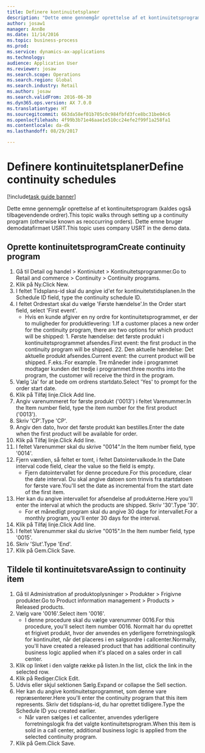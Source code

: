 ```yaml
--- 
title: Definere kontinuitetsplaner
description: "Dette emne gennemgår oprettelse af et kontinuitetsprogram (kaldes også tilbagevendende ordrer)."
author: josaw1
manager: AnnBe
ms.date: 11/14/2016
ms.topic: business-process
ms.prod: 
ms.service: dynamics-ax-applications
ms.technology: 
audience: Application User
ms.reviewer: josaw
ms.search.scope: Operations
ms.search.region: Global
ms.search.industry: Retail
ms.author: josaw
ms.search.validFrom: 2016-06-30
ms.dyn365.ops.version: AX 7.0.0
ms.translationtype: HT
ms.sourcegitcommit: 663da58ef01b705c0c984fbfd3fce8bc31be04c6
ms.openlocfilehash: 4f99b3b71e46aae1e510cc24efe2f99f1a258fa1
ms.contentlocale: da-dk
ms.lasthandoff: 08/29/2017

---
```

# <a name="define-continuity-schedules"></a><span data-ttu-id="23b3e-103">Definere kontinuitetsplaner</span><span class="sxs-lookup"><span data-stu-id="23b3e-103">Define continuity schedules</span></span>

[!include[task guide banner](../includes/task-guide-banner.md)]

<span data-ttu-id="23b3e-104">Dette emne gennemgår oprettelse af et kontinuitetsprogram (kaldes også tilbagevendende ordrer).</span><span class="sxs-lookup"><span data-stu-id="23b3e-104">This topic walks through setting up a continuity program (otherwise known as reoccurring orders).</span></span> <span data-ttu-id="23b3e-105">Dette emne bruger demodatafirmaet USRT.</span><span class="sxs-lookup"><span data-stu-id="23b3e-105">This topic uses company USRT in the demo data.</span></span>


## <a name="create-continuity-program"></a><span data-ttu-id="23b3e-106">Oprette kontinuitetsprogram</span><span class="sxs-lookup"><span data-stu-id="23b3e-106">Create continuity program</span></span>
1. <span data-ttu-id="23b3e-107">Gå til Detail og handel > Kontiniutet > Kontinuitetsprogrammer.</span><span class="sxs-lookup"><span data-stu-id="23b3e-107">Go to Retail and commerce > Continuity > Continuity programs.</span></span>
2. <span data-ttu-id="23b3e-108">Klik på Ny.</span><span class="sxs-lookup"><span data-stu-id="23b3e-108">Click New.</span></span>
3. <span data-ttu-id="23b3e-109">I feltet Tidsplans-id skal du angive id'et for kontinuitetstidsplanen.</span><span class="sxs-lookup"><span data-stu-id="23b3e-109">In the Schedule ID field, type the continuity schedule ID.</span></span>
4. <span data-ttu-id="23b3e-110">I feltet Ordrestart skal du vælge 'Første hændelse'.</span><span class="sxs-lookup"><span data-stu-id="23b3e-110">In the Order start field, select 'First event'.</span></span>
    * <span data-ttu-id="23b3e-111">Hvis en kunde afgiver en ny ordre for kontinuitetsprogrammet, er der to muligheder for produktlevering: 1.</span><span class="sxs-lookup"><span data-stu-id="23b3e-111">If a customer places a new order for the continuity program, there are two options for which product will be shipped:  1.</span></span> <span data-ttu-id="23b3e-112">Første hændelse: det første produkt i kontinuitetsprogrammet afsendes.</span><span class="sxs-lookup"><span data-stu-id="23b3e-112">First event: the first product in the continuity program will be shipped.</span></span>  <span data-ttu-id="23b3e-113">2</span><span class="sxs-lookup"><span data-stu-id="23b3e-113">2.</span></span> <span data-ttu-id="23b3e-114">Den aktuelle hændelse: Det aktuelle produkt afsendes.</span><span class="sxs-lookup"><span data-stu-id="23b3e-114">Current event: the current product will be shipped.</span></span> <span data-ttu-id="23b3e-115">F.eks.:</span><span class="sxs-lookup"><span data-stu-id="23b3e-115">For example.</span></span> <span data-ttu-id="23b3e-116">Tre måneder inde i programmet modtager kunden det tredje i programmet.</span><span class="sxs-lookup"><span data-stu-id="23b3e-116">three months into the program, the customer will receive the third in the program.</span></span>  
5. <span data-ttu-id="23b3e-117">Vælg 'Ja' for at bede om ordrens startdato.</span><span class="sxs-lookup"><span data-stu-id="23b3e-117">Select 'Yes' to prompt for the order start date.</span></span>
6. <span data-ttu-id="23b3e-118">Klik på Tilføj linje.</span><span class="sxs-lookup"><span data-stu-id="23b3e-118">Click Add line.</span></span>
7. <span data-ttu-id="23b3e-119">Angiv varenummeret for første produkt ('0013') i feltet Varenummer.</span><span class="sxs-lookup"><span data-stu-id="23b3e-119">In the Item number field, type the item number for the first product ('0013').</span></span>
8. <span data-ttu-id="23b3e-120">Skriv 'CP'.</span><span class="sxs-lookup"><span data-stu-id="23b3e-120">Type 'CP'.</span></span>
9. <span data-ttu-id="23b3e-121">Angiv den dato, hvor det første produkt kan bestilles.</span><span class="sxs-lookup"><span data-stu-id="23b3e-121">Enter the date when the first product will be available for order.</span></span>
10. <span data-ttu-id="23b3e-122">Klik på Tilføj linje.</span><span class="sxs-lookup"><span data-stu-id="23b3e-122">Click Add line.</span></span>
11. <span data-ttu-id="23b3e-123">I feltet Varenummer skal du skrive "0014".</span><span class="sxs-lookup"><span data-stu-id="23b3e-123">In the Item number field, type '0014'.</span></span>
12. <span data-ttu-id="23b3e-124">Fjern værdien, så feltet er tomt, i feltet Datointervalkode.</span><span class="sxs-lookup"><span data-stu-id="23b3e-124">In the Date interval code field, clear the value so the field is empty.</span></span>
    * <span data-ttu-id="23b3e-125">Fjern datointervallet for denne procedure.</span><span class="sxs-lookup"><span data-stu-id="23b3e-125">For this procedure, clear the date interval.</span></span> <span data-ttu-id="23b3e-126">Du skal angive datoen som trinvis fra startdatoen for første vare.</span><span class="sxs-lookup"><span data-stu-id="23b3e-126">You'll set the date as incremental from the start date of the first item.</span></span>  
13. <span data-ttu-id="23b3e-127">Her kan du angive intervallet for afsendelse af produkterne.</span><span class="sxs-lookup"><span data-stu-id="23b3e-127">Here you'll enter the interval at which the products are shipped.</span></span> <span data-ttu-id="23b3e-128">Skriv '30'.</span><span class="sxs-lookup"><span data-stu-id="23b3e-128">Type '30'.</span></span>
    * <span data-ttu-id="23b3e-129">For et månedligt program skal du angive 30 dage for intervallet.</span><span class="sxs-lookup"><span data-stu-id="23b3e-129">For a monthly program, you'll enter 30 days for the interval.</span></span>  
14. <span data-ttu-id="23b3e-130">Klik på Tilføj linje.</span><span class="sxs-lookup"><span data-stu-id="23b3e-130">Click Add line.</span></span>
15. <span data-ttu-id="23b3e-131">I feltet Varenummer skal du skrive "0015".</span><span class="sxs-lookup"><span data-stu-id="23b3e-131">In the Item number field, type '0015'.</span></span>
16. <span data-ttu-id="23b3e-132">Skriv 'Slut'.</span><span class="sxs-lookup"><span data-stu-id="23b3e-132">Type 'End'.</span></span>
17. <span data-ttu-id="23b3e-133">Klik på Gem.</span><span class="sxs-lookup"><span data-stu-id="23b3e-133">Click Save.</span></span>

## <a name="assign-to-continuity-item"></a><span data-ttu-id="23b3e-134">Tildele til kontinuitetsvare</span><span class="sxs-lookup"><span data-stu-id="23b3e-134">Assign to continuity item</span></span>
1. <span data-ttu-id="23b3e-135">Gå til Administration af produktoplysninger > Produkter > Frigivne produkter.</span><span class="sxs-lookup"><span data-stu-id="23b3e-135">Go to Product information management > Products > Released products.</span></span>
2. <span data-ttu-id="23b3e-136">Vælg vare '0016'.</span><span class="sxs-lookup"><span data-stu-id="23b3e-136">Select item '0016'.</span></span>
    * <span data-ttu-id="23b3e-137">I denne procedure skal du vælge varenummer 0016.</span><span class="sxs-lookup"><span data-stu-id="23b3e-137">For this procedure, you'll select item number 0016.</span></span> <span data-ttu-id="23b3e-138">Normalt har du oprettet et frigivet produkt, hvor der anvendes en yderligere forretningslogik for kontinuitet, når det placeres i en salgsordre i callcenter.</span><span class="sxs-lookup"><span data-stu-id="23b3e-138">Normally, you'll have created a released product that has additional continuity business logic applied when it's placed on a sales order in call center.</span></span>  
3. <span data-ttu-id="23b3e-139">Klik op linket i den valgte række på listen.</span><span class="sxs-lookup"><span data-stu-id="23b3e-139">In the list, click the link in the selected row.</span></span>
4. <span data-ttu-id="23b3e-140">Klik på Rediger.</span><span class="sxs-lookup"><span data-stu-id="23b3e-140">Click Edit.</span></span>
5. <span data-ttu-id="23b3e-141">Udvis eller skjul sektionen Sælg.</span><span class="sxs-lookup"><span data-stu-id="23b3e-141">Expand or collapse the Sell section.</span></span>
6. <span data-ttu-id="23b3e-142">Her kan du angive kontinuitetsprogrammet, som denne vare repræsenterer.</span><span class="sxs-lookup"><span data-stu-id="23b3e-142">Here you'll enter the continuity program that this item represents.</span></span> <span data-ttu-id="23b3e-143">Skriv det tidsplans-id, du har oprettet tidligere.</span><span class="sxs-lookup"><span data-stu-id="23b3e-143">Type the Schedule ID you created earlier.</span></span>
    * <span data-ttu-id="23b3e-144">Når varen sælges i et callcenter, anvendes yderligere forretningslogik fra det valgte kontinuitetsprogram.</span><span class="sxs-lookup"><span data-stu-id="23b3e-144">When this item is sold in a call center, additional business logic is applied from the selected continuity program.</span></span>  
7. <span data-ttu-id="23b3e-145">Klik på Gem.</span><span class="sxs-lookup"><span data-stu-id="23b3e-145">Click Save.</span></span>


